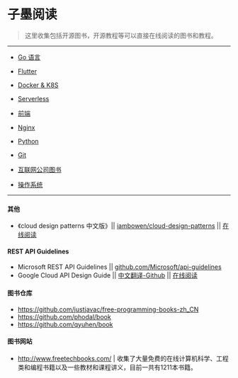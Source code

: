 # 子墨阅读

> 这里收集包括开源图书，开源教程等可以直接在线阅读的图书和教程。

---

* [Go 语言](folder/golang.md)

* [Flutter](folder/flutter.md)

* [Docker & K8S](folder/docker-k8s.md)

* [Serverless](folder/serverless.md)

* [前端](folder/front.md)

* [Nginx](folder/nginx.md)

* [Python](folder/python.md)

* [Git](folder/git.md)

* [互联网公司图书](folder/company-books.md)

* [操作系统](folder/os.md)

---  

#### 其他
* 《cloud design patterns 中文版》|| [iambowen/cloud-design-patterns](https://github.com/iambowen/cloud-design-patterns) || [在线阅读](https://iambowen.gitbooks.io/cloud-design-pattern/content/)   

#### REST API Guidelines
* Microsoft REST API Guidelines || [github.com/Microsoft/api-guidelines](https://github.com/Microsoft/api-guidelines)
* Google Cloud API Design Guide || [中文翻译-Github](https://github.com/ch3rub1m/api-design-guide) || [在线阅读](https://google-cloud.gitbook.io/api-design-guide)

#### 图书仓库
* https://github.com/justjavac/free-programming-books-zh_CN
* https://github.com/phodal/book  
* https://github.com/qyuhen/book  

#### 图书网站
* http://www.freetechbooks.com/ | 收集了大量免费的在线计算机科学、工程类和编程书籍以及一些教材和课程讲义，目前一共有1211本书籍。